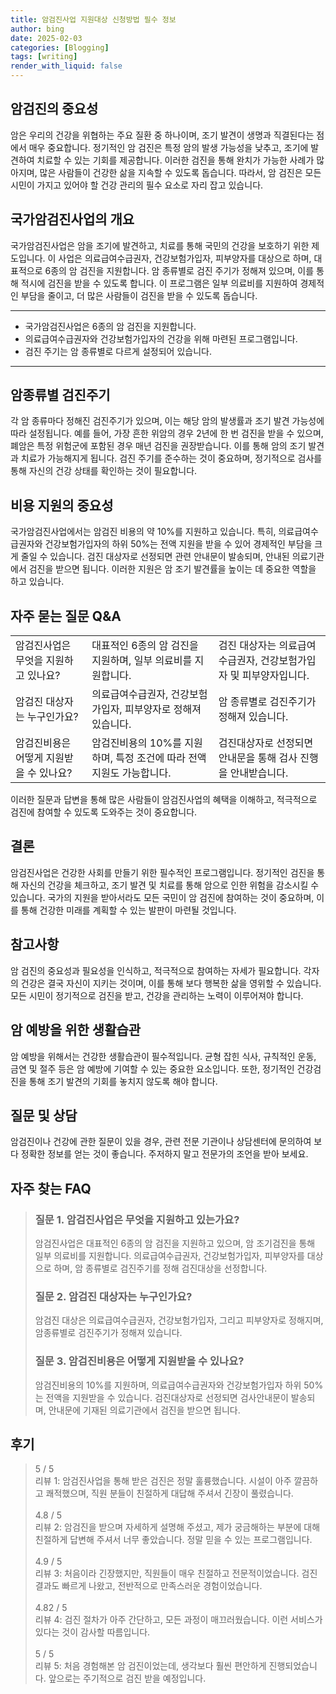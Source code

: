 ```yaml
---
title: 암검진사업 지원대상 신청방법 필수 정보
author: bing
date: 2025-02-03
categories: [Blogging]
tags: [writing]
render_with_liquid: false
---
```



<h2 id='암검진의 중요성'>암검진의 중요성</h2>

<p>암은 우리의 건강을 위협하는 주요 질환 중 하나이며, 조기 발견이 생명과 직결된다는 점에서 매우 중요합니다. 정기적인 암 검진은 특정 암의 발생 가능성을 낮추고, 조기에 발견하여 치료할 수 있는 기회를 제공합니다. 이러한 검진을 통해 완치가 가능한 사례가 많아지며, 많은 사람들이 건강한 삶을 지속할 수 있도록 돕습니다. 따라서, 암 검진은 모든 시민이 가지고 있어야 할 건강 관리의 필수 요소로 자리 잡고 있습니다.</p>

<h2 id='국가암검진사업의 개요'>국가암검진사업의 개요</h2>

<p>국가암검진사업은 암을 조기에 발견하고, 치료를 통해 국민의 건강을 보호하기 위한 제도입니다. 이 사업은 의료급여수급권자, 건강보험가입자, 피부양자를 대상으로 하며, 대표적으로 6종의 암 검진을 지원합니다. 암 종류별로 검진 주기가 정해져 있으며, 이를 통해 적시에 검진을 받을 수 있도록 합니다. 이 프로그램은 일부 의료비를 지원하여 경제적인 부담을 줄이고, 더 많은 사람들이 검진을 받을 수 있도록 돕습니다.</p>

<hr />

<ul>
    <li>국가암검진사업은 6종의 암 검진을 지원합니다.</li>
    <li>의료급여수급권자와 건강보험가입자의 건강을 위해 마련된 프로그램입니다.</li>
    <li>검진 주기는 암 종류별로 다르게 설정되어 있습니다.</li>
</ul>

<hr />

<h2 id='암종류별 검진주기'>암종류별 검진주기</h2>

<p>각 암 종류마다 정해진 검진주기가 있으며, 이는 해당 암의 발생률과 조기 발견 가능성에 따라 설정됩니다. 예를 들어, 가장 흔한 위암의 경우 2년에 한 번 검진을 받을 수 있으며, 폐암은 특정 위험군에 포함된 경우 매년 검진을 권장받습니다. 이를 통해 암의 조기 발견과 치료가 가능해지게 됩니다. 검진 주기를 준수하는 것이 중요하며, 정기적으로 검사를 통해 자신의 건강 상태를 확인하는 것이 필요합니다.</p>

<h2 id='비용 지원의 중요성'>비용 지원의 중요성</h2>

<p>국가암검진사업에서는 암검진 비용의 약 10%를 지원하고 있습니다. 특히, 의료급여수급권자와 건강보험가입자의 하위 50%는 전액 지원을 받을 수 있어 경제적인 부담을 크게 줄일 수 있습니다. 검진 대상자로 선정되면 관련 안내문이 발송되며, 안내된 의료기관에서 검진을 받으면 됩니다. 이러한 지원은 암 조기 발견률을 높이는 데 중요한 역할을 하고 있습니다.</p>

<h2 id='자주 묻는 질문 Q&A'>자주 묻는 질문 Q&A</h2>

<table>
    <tr>
        <td>암검진사업은 무엇을 지원하고 있나요?</td>
        <td>대표적인 6종의 암 검진을 지원하며, 일부 의료비를 지원합니다.</td>
        <td>검진 대상자는 의료급여수급권자, 건강보험가입자 및 피부양자입니다.</td>
    </tr>
    <tr>
        <td>암검진 대상자는 누구인가요?</td>
        <td>의료급여수급권자, 건강보험가입자, 피부양자로 정해져 있습니다.</td>
        <td>암 종류별로 검진주기가 정해져 있습니다.</td>
    </tr>
    <tr>
        <td>암검진비용은 어떻게 지원받을 수 있나요?</td>
        <td>암검진비용의 10%를 지원하며, 특정 조건에 따라 전액 지원도 가능합니다.</td>
        <td>검진대상자로 선정되면 안내문을 통해 검사 진행을 안내받습니다.</td>
    </tr>
</table>

<p>이러한 질문과 답변을 통해 많은 사람들이 암검진사업의 혜택을 이해하고, 적극적으로 검진에 참여할 수 있도록 도와주는 것이 중요합니다.</p>

<h2 id='결론'>결론</h2>

<p>암검진사업은 건강한 사회를 만들기 위한 필수적인 프로그램입니다. 정기적인 검진을 통해 자신의 건강을 체크하고, 조기 발견 및 치료를 통해 암으로 인한 위험을 감소시킬 수 있습니다. 국가의 지원을 받아서라도 모든 국민이 암 검진에 참여하는 것이 중요하며, 이를 통해 건강한 미래를 계획할 수 있는 발판이 마련될 것입니다.</p>

<h2 id='참고사항'>참고사항</h2>

<p>암 검진의 중요성과 필요성을 인식하고, 적극적으로 참여하는 자세가 필요합니다. 각자의 건강은 결국 자신이 지키는 것이며, 이를 통해 보다 행복한 삶을 영위할 수 있습니다. 모든 시민이 정기적으로 검진을 받고, 건강을 관리하는 노력이 이루어져야 합니다.</p>

<h2 id='암 예방을 위한 생활습관'>암 예방을 위한 생활습관</h2>

<p>암 예방을 위해서는 건강한 생활습관이 필수적입니다. 균형 잡힌 식사, 규칙적인 운동, 금연 및 절주 등은 암 예방에 기여할 수 있는 중요한 요소입니다. 또한, 정기적인 건강검진을 통해 조기 발견의 기회를 놓치지 않도록 해야 합니다.</p>

<h2 id='질문 및 상담'>질문 및 상담</h2>

<p>암검진이나 건강에 관한 질문이 있을 경우, 관련 전문 기관이나 상담센터에 문의하여 보다 정확한 정보를 얻는 것이 좋습니다. 주저하지 말고 전문가의 조언을 받아 보세요.</p>


<h2 id='자주_찾는_FAQ'>자주 찾는 FAQ</h2>
<div itemscope="" itemtype="https://schema.org/FAQPage">
<blockquote>
<div itemscope="" itemprop="mainEntity" itemtype="https://schema.org/Question">
<h3 itemprop="name">질문 1. 암검진사업은 무엇을 지원하고 있는가요?</h3>
<div itemscope="" itemprop="acceptedAnswer" itemtype="https://schema.org/Answer">
<span itemprop="text">
<p>암검진사업은 대표적인 6종의 암 검진을 지원하고 있으며, 암 조기검진을 통해 일부 의료비를 지원합니다. 의료급여수급권자, 건강보험가입자, 피부양자를 대상으로 하며, 암 종류별로 검진주기를 정해 검진대상을 선정합니다.</p>
</span>
</div>
</div>
<div itemscope="" itemprop="mainEntity" itemtype="https://schema.org/Question">
<h3 itemprop="name">질문 2. 암검진 대상자는 누구인가요?</h3>
<div itemscope="" itemprop="acceptedAnswer" itemtype="https://schema.org/Answer">
<span itemprop="text">
<p>암검진 대상은 의료급여수급권자, 건강보험가입자, 그리고 피부양자로 정해지며, 암종류별로 검진주기가 정해져 있습니다.</p>
</span>
</div>
</div>
<div itemscope="" itemprop="mainEntity" itemtype="https://schema.org/Question">
<h3 itemprop="name">질문 3. 암검진비용은 어떻게 지원받을 수 있나요?</h3>
<div itemscope="" itemprop="acceptedAnswer" itemtype="https://schema.org/Answer">
<span itemprop="text">
<p>암검진비용의 10%를 지원하며, 의료급여수급권자와 건강보험가입자 하위 50%는 전액을 지원받을 수 있습니다. 검진대상자로 선정되면 검사안내문이 발송되며, 안내문에 기재된 의료기관에서 검진을 받으면 됩니다.</p>
</span>
</div>
</div>
</blockquote>
</div>
<h2 id='후기'>후기</h2>
<div itemscope itemtype="https://schema.org/Product">
  <blockquote>
  <div itemprop="review" itemscope itemtype="https://schema.org/Review">
      <div itemprop="reviewRating" itemscope itemtype="https://schema.org/Rating"> <span itemprop="ratingValue">5</span> / <span itemprop="bestRating">5</span> </div>
      <span itemprop="reviewBody">리뷰 1: 암검진사업을 통해 받은 검진은 정말 훌륭했습니다. 시설이 아주 깔끔하고 쾌적했으며, 직원 분들이 친절하게 대답해 주셔서 긴장이 풀렸습니다.</span>
  </div>
  <br>
  <div itemprop="review" itemscope itemtype="https://schema.org/Review">
      <div itemprop="reviewRating" itemscope itemtype="https://schema.org/Rating"> <span itemprop="ratingValue">4.8</span> / <span itemprop="bestRating">5</span> </div>
      <span itemprop="reviewBody">리뷰 2: 암검진을 받으며 자세하게 설명해 주셨고, 제가 궁금해하는 부분에 대해 친절하게 답변해 주셔서 너무 좋았습니다. 정말 믿을 수 있는 프로그램입니다.</span>
  </div>
  <br>
  <div itemprop="review" itemscope itemtype="https://schema.org/Review">
      <div itemprop="reviewRating" itemscope itemtype="https://schema.org/Rating"> <span itemprop="ratingValue">4.9</span> / <span itemprop="bestRating">5</span> </div>
      <span itemprop="reviewBody">리뷰 3: 처음이라 긴장했지만, 직원들이 매우 친절하고 전문적이었습니다. 검진 결과도 빠르게 나왔고, 전반적으로 만족스러운 경험이었습니다.</span>
  </div>
  <br>
  <div itemprop="review" itemscope itemtype="https://schema.org/Review">
      <div itemprop="reviewRating" itemscope itemtype="https://schema.org/Rating"> <span itemprop="ratingValue">4.82</span> / <span itemprop="bestRating">5</span> </div>
      <span itemprop="reviewBody">리뷰 4: 검진 절차가 아주 간단하고, 모든 과정이 매끄러웠습니다. 이런 서비스가 있다는 것이 감사할 따름입니다.</span>
  </div>
  <br>
  <div itemprop="review" itemscope itemtype="https://schema.org/Review">
      <div itemprop="reviewRating" itemscope itemtype="https://schema.org/Rating"> <span itemprop="ratingValue">5</span> / <span itemprop="bestRating">5</span> </div>
      <span itemprop="reviewBody">리뷰 5: 처음 경험해본 암 검진이었는데, 생각보다 훨씬 편안하게 진행되었습니다. 앞으로는 주기적으로 검진 받을 예정입니다.</span>
  </div>
  </blockquote>
</div>
